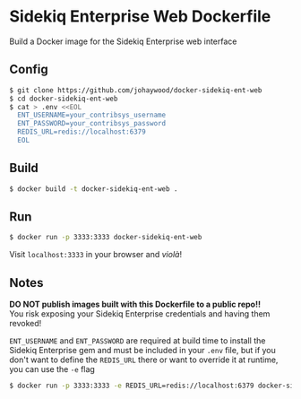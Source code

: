# Sidekiq Enterprise Web Dockerfile

Build a Docker image for the Sidekiq Enterprise web interface

## Config
```bash
$ git clone https://github.com/johaywood/docker-sidekiq-ent-web
$ cd docker-sidekiq-ent-web
$ cat > .env <<EOL
  ENT_USERNAME=your_contribsys_username
  ENT_PASSWORD=your_contribsys_password
  REDIS_URL=redis://localhost:6379
  EOL
```

## Build
```bash
$ docker build -t docker-sidekiq-ent-web .
```

## Run
```bash
$ docker run -p 3333:3333 docker-sidekiq-ent-web
```

Visit `localhost:3333` in your browser and _violà_!

## Notes
**DO NOT publish images built with this Dockerfile to a public repo!!**  
You risk exposing your Sidekiq Enterprise credentials and having them revoked!

`ENT_USERNAME` and `ENT_PASSWORD` are required at build time to install the Sidekiq Enterprise gem and must be included in your `.env` file, but if you don't want to define the `REDIS_URL` there or want to override it at runtime, you can use the `-e` flag

```bash
$ docker run -p 3333:3333 -e REDIS_URL=redis://localhost:6379 docker-sidekiq-ent-web
```

